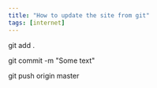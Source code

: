 ```yaml
---
title: "How to update the site from git"
tags: [internet]
---
```


git add .  

git commit -m "Some text"  

git push origin master  


 
